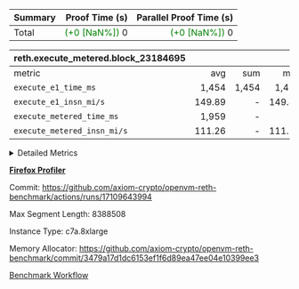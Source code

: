 | Summary | Proof Time (s) | Parallel Proof Time (s) |
|:---|---:|---:|
| Total | <span style='color: green'>(+0 [NaN%])</span> 0 | <span style='color: green'>(+0 [NaN%])</span> 0 |


| reth.execute_metered.block_23184695 |||||
|:---|---:|---:|---:|---:|
|metric|avg|sum|max|min|
| `execute_e1_time_ms  ` |  1,454 |  1,454 |  1,454 |  1,454 |
| `execute_e1_insn_mi/s` |  149.89 | -          |  149.89 |  149.89 |
| `execute_metered_time_ms` |  1,959 | -          | -          | -          |
| `execute_metered_insn_mi/s` |  111.26 | -          |  111.26 |  111.26 |



<details>
<summary>Detailed Metrics</summary>

|  | reth-block_time_ms |
| --- |
|  | 4,540 | 

| air_name | block_number | quotient_deg | interactions | constraints |
| --- | --- | --- | --- | --- |
| AccessAdapterAir<16> | 23184695 | 2 | 5 | 12 | 
| AccessAdapterAir<2> | 23184695 | 2 | 5 | 12 | 
| AccessAdapterAir<32> | 23184695 | 2 | 5 | 12 | 
| AccessAdapterAir<4> | 23184695 | 2 | 5 | 12 | 
| AccessAdapterAir<8> | 23184695 | 2 | 5 | 12 | 
| BitwiseOperationLookupAir<8> | 23184695 | 2 | 2 | 4 | 
| KeccakVmAir | 23184695 | 2 | 321 | 4,513 | 
| MemoryMerkleAir<8> | 23184695 | 2 | 4 | 39 | 
| PersistentBoundaryAir<8> | 23184695 | 2 | 3 | 7 | 
| PhantomAir | 23184695 | 2 | 3 | 5 | 
| Poseidon2PeripheryAir<BabyBearParameters>, 1> | 23184695 | 2 | 1 | 286 | 
| ProgramAir | 23184695 | 1 | 1 | 4 | 
| RangeTupleCheckerAir<2> | 23184695 | 1 | 1 | 4 | 
| Rv32HintStoreAir | 23184695 | 2 | 18 | 28 | 
| Sha256VmAir | 23184695 | 2 | 50 | 663 | 
| VariableRangeCheckerAir | 23184695 | 1 | 1 | 4 | 
| VmAirWrapper<Rv32BaseAluAdapterAir, BaseAluCoreAir<4, 8> | 23184695 | 2 | 20 | 37 | 
| VmAirWrapper<Rv32BaseAluAdapterAir, LessThanCoreAir<4, 8> | 23184695 | 2 | 18 | 40 | 
| VmAirWrapper<Rv32BaseAluAdapterAir, ShiftCoreAir<4, 8> | 23184695 | 2 | 24 | 91 | 
| VmAirWrapper<Rv32BranchAdapterAir, BranchEqualCoreAir<4> | 23184695 | 2 | 11 | 20 | 
| VmAirWrapper<Rv32BranchAdapterAir, BranchLessThanCoreAir<4, 8> | 23184695 | 2 | 13 | 35 | 
| VmAirWrapper<Rv32CondRdWriteAdapterAir, Rv32JalLuiCoreAir> | 23184695 | 2 | 10 | 18 | 
| VmAirWrapper<Rv32HeapAdapterAir<2, 32, 32>, BaseAluCoreAir<32, 8> | 23184695 | 2 | 61 | 126 | 
| VmAirWrapper<Rv32HeapAdapterAir<2, 32, 32>, LessThanCoreAir<32, 8> | 23184695 | 2 | 31 | 129 | 
| VmAirWrapper<Rv32HeapAdapterAir<2, 32, 32>, MultiplicationCoreAir<32, 8> | 23184695 | 2 | 61 | 57 | 
| VmAirWrapper<Rv32HeapAdapterAir<2, 32, 32>, ShiftCoreAir<32, 8> | 23184695 | 2 | 79 | 2,161 | 
| VmAirWrapper<Rv32HeapBranchAdapterAir<2, 32>, BranchEqualCoreAir<32> | 23184695 | 2 | 20 | 55 | 
| VmAirWrapper<Rv32HeapBranchAdapterAir<2, 32>, BranchLessThanCoreAir<32, 8> | 23184695 | 2 | 22 | 126 | 
| VmAirWrapper<Rv32IsEqualModAdapterAir<2, 1, 32, 32>, ModularIsEqualCoreAir<32, 4, 8> | 23184695 | 2 | 25 | 225 | 
| VmAirWrapper<Rv32IsEqualModAdapterAir<2, 3, 16, 48>, ModularIsEqualCoreAir<48, 4, 8> | 23184695 | 2 | 41 | 333 | 
| VmAirWrapper<Rv32JalrAdapterAir, Rv32JalrCoreAir> | 23184695 | 2 | 16 | 20 | 
| VmAirWrapper<Rv32LoadStoreAdapterAir, LoadSignExtendCoreAir<4, 8> | 23184695 | 2 | 18 | 33 | 
| VmAirWrapper<Rv32LoadStoreAdapterAir, LoadStoreCoreAir<4> | 23184695 | 2 | 17 | 40 | 
| VmAirWrapper<Rv32MultAdapterAir, DivRemCoreAir<4, 8> | 23184695 | 2 | 25 | 84 | 
| VmAirWrapper<Rv32MultAdapterAir, MulHCoreAir<4, 8> | 23184695 | 2 | 24 | 31 | 
| VmAirWrapper<Rv32MultAdapterAir, MultiplicationCoreAir<4, 8> | 23184695 | 2 | 19 | 19 | 
| VmAirWrapper<Rv32RdWriteAdapterAir, Rv32AuipcCoreAir> | 23184695 | 2 | 12 | 14 | 
| VmAirWrapper<Rv32VecHeapAdapterAir<1, 2, 2, 32, 32>, FieldExpressionCoreAir> | 23184695 | 2 | 415 | 480 | 
| VmAirWrapper<Rv32VecHeapAdapterAir<1, 6, 6, 16, 16>, FieldExpressionCoreAir> | 23184695 | 2 | 832 | 921 | 
| VmAirWrapper<Rv32VecHeapAdapterAir<2, 1, 1, 32, 32>, FieldExpressionCoreAir> | 23184695 | 2 | 158 | 190 | 
| VmAirWrapper<Rv32VecHeapAdapterAir<2, 2, 2, 32, 32>, FieldExpressionCoreAir> | 23184695 | 2 | 428 | 457 | 
| VmAirWrapper<Rv32VecHeapAdapterAir<2, 3, 3, 16, 16>, FieldExpressionCoreAir> | 23184695 | 2 | 246 | 288 | 
| VmAirWrapper<Rv32VecHeapAdapterAir<2, 6, 6, 16, 16>, FieldExpressionCoreAir> | 23184695 | 2 | 668 | 701 | 
| VmConnectorAir | 23184695 | 2 | 5 | 11 | 

| block_number | execute_metered_time_ms | execute_e1_time_ms |
| --- | --- | --- |
| 23184695 | 1,966 | 1,733 | 

| group | block_number | execute_metered_time_ms | execute_metered_insns | execute_metered_insn_mi/s | execute_e1_time_ms | execute_e1_insns | execute_e1_insn_mi/s |
| --- | --- | --- | --- | --- | --- | --- | --- |
| reth.execute_metered.block_23184695 | 23184695 | 1,959 | 217,999,672 | 111.26 | 1,454 | 217,999,672 | 149.89 | 

</details>


**[Firefox Profiler](https://profiler.firefox.com/public/n3zyzgnq1trxye50d5t6ym3bmf1rn7bhww8kjb8)**

Commit: https://github.com/axiom-crypto/openvm-reth-benchmark/actions/runs/17109643994

Max Segment Length: 8388508

Instance Type: c7a.8xlarge

Memory Allocator: https://github.com/axiom-crypto/openvm-reth-benchmark/commit/3479a17d1dc6153ef1f6d89ea47ee04e10399ee3

[Benchmark Workflow]()
